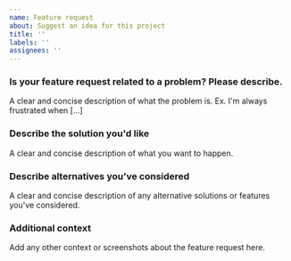 ```yaml
---
name: Feature request
about: Suggest an idea for this project
title: ''
labels: ''
assignees: ''
---
```


### **Is your feature request related to a problem? Please describe.**
A clear and concise description of what the problem is. Ex. I'm always frustrated when [...]

### **Describe the solution you'd like**
A clear and concise description of what you want to happen.

### **Describe alternatives you've considered** <!-- optional -->
A clear and concise description of any alternative solutions or features you've considered.

### **Additional context** <!-- optional -->
Add any other context or screenshots about the feature request here.

<!-- If you have successfully implemented your requested feature on your own repository, open a pull request instead. -->
